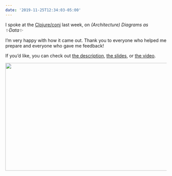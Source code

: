 ```yaml
---
date: '2019-11-25T12:34:03-05:00'
---
```

I spoke at the [Clojure/conj](https://2019.clojure-conj.org/) last week, on _(Architecture) Diagrams as ✨Data✨_

I’m very happy with how it came out. Thank you to everyone who helped me prepare and everyone who gave me feedback!

If you’d like, you can check out [the description](http://2019.clojure-conj.org/speaker-avi-flax/), [the slides](https://github.com/aviflax/presentations/tree/master/diagrams-as-data), or [the video](https://youtu.be/HmHOYkTVxIg).

<img src="uploads/2019/35e868f800.jpg" width="600" height="337" alt="" />
